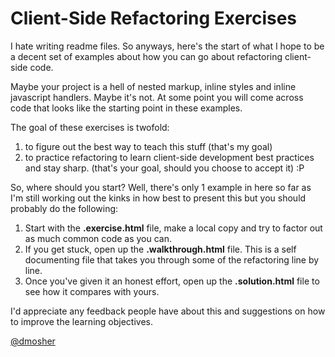 # Client-Side Refactoring Exercises

I hate writing readme files. So anyways, here's the start of what I hope to be a decent set of examples about how you can go about refactoring client-side code.

Maybe your project is a hell of nested markup, inline styles and inline javascript handlers. Maybe it's not. At some point you will come across code that looks like the starting point in these examples.

The goal of these exercises is twofold: 

1. to figure out the best way to teach this stuff (that's my goal)
2. to practice refactoring to learn client-side development best practices and stay sharp. (that's your goal, should you choose to accept it) :P

So, where should you start? Well, there's only 1 example in here so far as I'm still working out the kinks in how best to present this but you should probably do the following:

1. Start with the **.exercise.html** file, make a local copy and try to factor out as much common code as you can.
2. If you get stuck, open up the **.walkthrough.html** file. This is a self documenting file that takes you through some of the refactoring line by line.
3. Once you've given it an honest effort, open up the **.solution.html** file to see how it compares with yours.

I'd appreciate any feedback people have about this and suggestions on how to improve the learning objectives.

[@dmosher](http://twitter.com/dmosher)